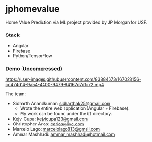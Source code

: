 # jphomevalue
Home Value Prediction via ML project provided by JP Morgan for USF. 

### Stack
- Angular
- Firebase
- Python/TensorFlow

### Demo ([Uncompressed](https://drive.google.com/file/d/1VWUtBZM4Uz-zqGOII6mkGlisc-BO-0g2/view?usp=sharing))

https://user-images.githubusercontent.com/83884673/167028156-cc474d14-9a54-4400-9479-94167d7d1c72.mp4

The team:
- Sidharth Anandkumar: sidharthak25@gmail.com
  - Wrote the entire web application (Angular + Firebase).
  - My work can be found under the `UI` directory.
- Kejvi Cupa: kejvicupa123@gmail.com
- Christopher Arias: carias@live.com
- Marcelo Lago: marcelolago813@gmail.com
- Ammar Mashhadi: ammar_mashhadi@hotmail.com
